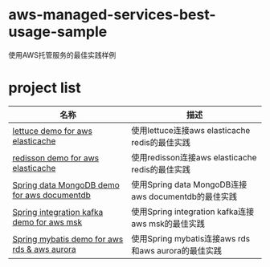 # aws-managed-services-best-usage-sample
使用AWS托管服务的最佳实践样例

# project list

| 名称                                                                           | 描述                                         |
|------------------------------------------------------------------------------|--------------------------------------------|
| [lettuce demo for aws elasticache](./elasticache/lettuce-demo/)              | 使用lettuce连接aws elasticache redis的最佳实践      |  
| [redisson demo for aws elasticache](./elasticache/redisson-demo/)            | 使用redisson连接aws elasticache redis的最佳实践     |  
| [Spring data MongoDB demo for aws documentdb](./documentdb/documentdb-demo/) | 使用Spring data MongoDB连接aws documentdb的最佳实践 |  
| [Spring integration kafka demo for aws msk](./msk/msk-demo/) | 使用Spring integration kafka连接aws msk的最佳实践 |  
| [Spring mybatis demo for aws rds & aws aurora](./rds/aws-rds-mysql-demo/) | 使用Spring mybatis连接aws rds和aws aurora的最佳实践 |  